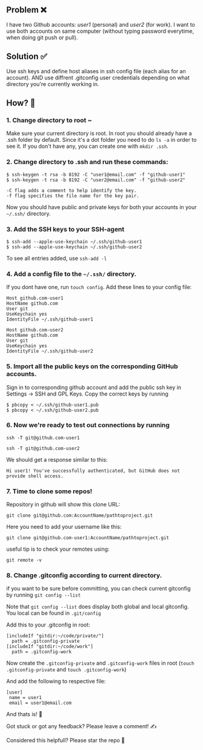 ## Problem :x:
I have two Github accounts: *user1* (personal) and *user2* (for work).
I want to use both accounts on same computer (without typing password everytime, when doing git push or pull).

## Solution :white_check_mark:
Use ssh keys and define host aliases in ssh config file (each alias for an account). AND use diffrent .gitconfig user credentials depending on what directory you're currently working in. 

## How? 🌟 


### 1. Change directory to root ~

Make sure your current directory is root. In root you should already have a .ssh folder by default. Since it's a dot folder you need to do ```ls -a``` in order to see it. If you don't have any, you can create one with ```mkdir .ssh```.


### 2. Change directory to .ssh and run these commands: 

```
$ ssh-keygen -t rsa -b 8192 -C "user1@email.com" -f "github-user1"
$ ssh-keygen -t rsa -b 8192 -C "user2@email.com" -f "github-user2"

-C flag adds a comment to help identify the key.
-f flag specifies the file name for the key pair.
```

Now you should have public and private keys for both your accounts in your ```~/.ssh/``` directory.


### 3. Add the SSH keys to your SSH-agent

```
$ ssh-add --apple-use-keychain ~/.ssh/github-user1
$ ssh-add --apple-use-keychain ~/.ssh/github-user2
```

To see all entries added, use ```ssh-add -l```


### 4. Add a config file to the ```~/.ssh/``` directory.

If you dont have one, run ```touch config```. Add these lines to your config file: 

```
Host github.com-user1
HostName github.com
User git
UseKeychain yes
IdentityFile ~/.ssh/github-user1

Host github.com-user2
HostName github.com
User git
UseKeychain yes
IdentityFile ~/.ssh/github-user2
```


### 5. Import all the public keys on the corresponding GitHub accounts.

Sign in to corresponding github account and add the public ssh key in Settings -> SSH and GPL Keys. Copy the correct keys by running 

```
$ pbcopy < ~/.ssh/github-user1.pub
$ pbcopy < ~/.ssh/github-user2.pub
```


### 6. Now we're ready to test out connections by running 
```
ssh -T git@github.com-user1
``` 
```
ssh -T git@github.com-user2
```

We should get a response similar to this: 
```
Hi user1! You've successfully authenticated, but GitHub does not provide shell access.
```

### 7. Time to clone some repos! 
Repository in github will show this clone URL: 
```
git clone git@github.com:AccountName/pathtoproject.git
```
Here you need to add your username like this: 

```
git clone git@github.com-user1:AccountName/pathtoproject.git
```

useful tip is to check your remotes using: 
```
git remote -v
```

### 8. Change .gitconfig according to current directory.

if you want to be sure before committing, you can check current gitconfig by running ```git config --list```

Note that ```git config --list``` does display both
global and local gitconfig. You local can be found in ```.git/config```

Add this to your .gitconfig in root: 

```
[includeIf "gitdir:~/code/private/"]
  path = .gitconfig-private
[includeIf "gitdir:~/code/work"]
  path = .gitconfig-work
```

Now create the ```.gitconfig-private``` and ```.gitconfig-work``` files in root (```touch .gitconfig-private``` and ```touch .gitconfig-work```)

And add the following to respective file: 

```
[user]
 name = user1
 email = user1@email.com
```

And thats is! 🏁

Got stuck or got any feedback? Please leave a comment! ✍️

Considered this helpfull? Please star the repo 🌟



